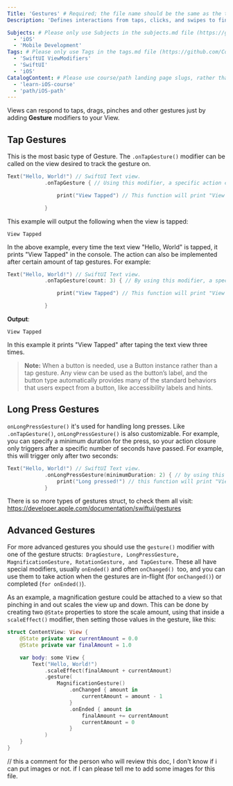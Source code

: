 ```yaml
---
Title: 'Gestures' # Required; the file name should be the same as the title, but lowercase, with dashes instead of spaces, and all punctuation removed
Description: 'Defines interactions from taps, clicks, and swipes to fine-grained gestures.' # Required; ideally under 150 characters and starts with a noun (used in search engine results and content previews)

Subjects: # Please only use Subjects in the subjects.md file (https://github.com/Codecademy/docs/blob/main/documentation/subjects.md). If that list feels insufficient, feel free to create a new Subject and add it to subjects.md in your PR!
  - 'iOS'
  - 'Mobile Development'
Tags: # Please only use Tags in the tags.md file (https://github.com/Codecademy/docs/blob/main/documentation/tags.md). If that list feels insufficient, feel free to create a new Tag and add it to tags.md in your PR!
  - 'SwiftUI ViewModifiers'
  - 'SwiftUI'
  - 'iOS'
CatalogContent: # Please use course/path landing page slugs, rather than linking to individual content items. If listing multiple items, please put the most relevant one first
  - 'learn-iOS-course'
  - 'path/iOS-path'
---
```


Views can respond to taps, drags, pinches and other gestures just by adding **Gesture** modifiers to your View.

## Tap Gestures

This is the most basic type of Gesture.
The `.onTapGesture()` modifier can be called on the view desired to track the gesture on.

```Swift
Text("Hello, World!") // SwiftUI Text view.
            .onTapGesture { // Using this modifier, a specific action can be run when the View is tapped.

                print("View Tapped") // This function will print "View Tapped" in the console.

            }

```

This example will output the following when the view is tapped:

```Shell
View Tapped 
```

In the above example, every time the text view "Hello, World" is tapped, it prints "View Tapped" in the console.
The action can also be implemented after certain amount of tap gestures. For example:

```Swift
Text("Hello, World!") // SwiftUI Text view.
            .onTapGesture(count: 3) { // By using this modifier, a specific action can be run when the View is tapped 3 times.

                print("View Tapped") // This function will print "View Tapped" in the console.

            }
```
**Output**:

```Shell
View Tapped
```
In this example it prints "View Tapped" after taping the text view three times.

 
> **Note:** When a button is needed, use a Button instance rather than a tap gesture. Any view can be used as the button’s label, and the button type automatically provides many of the standard behaviors that users expect from a button, like accessibility labels and hints. 

## Long Press Gestures
`onLongPressGesture()` it's used for handling long presses. Like `.onTapGesture()`, `onLongPressGesture()` is also customizable. For example, you can specify a minimum duration for the press, so your action closure only triggers after a specific number of seconds have passed. For example, this will trigger only after two seconds:

```Swift
Text("Hello, World!") // SwiftUI Text view.
            .onLongPressGesture(minimumDuration: 2) { // by using this modifier, you can run a specifec action after pressing the text view for 2 seconds.
                print("Long pressed!") // this function will print "View Tapped" in the console.
            }
```

There is so more types of gestures struct, to check them all visit: <https://developer.apple.com/documentation/swiftui/gestures>

## Advanced Gestures
For more advanced gestures you should use the `gesture()` modifier with one of the gesture structs:` DragGesture, LongPressGesture, MagnificationGesture, RotationGesture, and TapGesture`. These all have special modifiers, usually `onEnded()` and often `onChanged() `too, and you can use them to take action when the gestures are in-flight (for `onChanged()`) or completed (`for onEnded()`).

As an example, a magnification gesture could be attached to a view so that pinching in and out scales the view up and down. This can be done by creating two `@State` properties to store the scale amount, using that inside a `scaleEffect()` modifier, then setting those values in the gesture, like this:

```Swift
struct ContentView: View {
    @State private var currentAmount = 0.0
    @State private var finalAmount = 1.0

    var body: some View {
        Text("Hello, World!")
            .scaleEffect(finalAmount + currentAmount)
            .gesture(
                MagnificationGesture()
                    .onChanged { amount in
                        currentAmount = amount - 1
                    }
                    .onEnded { amount in
                        finalAmount += currentAmount 
                        currentAmount = 0
                    }
            )
    }
}
```
// this a comment for the person who will review this doc, I don't know if i can put images or not. if I can please tell me to add some images for this file.
